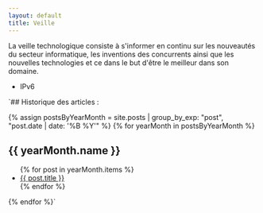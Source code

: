 ```yaml
---
layout: default
title: Veille
---
```


La veille technologique consiste à s'informer en continu sur les nouveautés du secteur informatique, les inventions des concurrents ainsi que les nouvelles technologies et ce dans le but d'être le meilleur dans son domaine.

- IPv6

`## Historique des articles :

{% assign postsByYearMonth = site.posts | group_by_exp: "post", "post.date | date: '%B %Y'" %}
{% for yearMonth in postsByYearMonth %}
  <h2>{{ yearMonth.name }}</h2>
  <ul>
    {% for post in yearMonth.items %}
      <li><a href="{{ post.url }}">{{ post.title }}</a></li>
    {% endfor %}
  </ul>
{% endfor %}`
